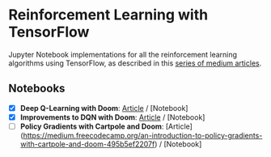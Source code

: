 # Reinforcement Learning with TensorFlow
Jupyter Notebook implementations for all the reinforcement learning algorithms using TensorFlow, as described in this [series of medium articles](https://medium.freecodecamp.org/an-introduction-to-policy-gradients-with-cartpole-and-doom-495b5ef2207f).

## Notebooks
- [x] **Deep Q-Learning with Doom**: [Article](https://medium.freecodecamp.org/an-introduction-to-policy-gradients-with-cartpole-and-doom-495b5ef2207f) / [Notebook]
- [x] **Improvements to DQN with Doom**: [Article](https://medium.freecodecamp.org/improvements-in-deep-q-learning-dueling-double-dqn-prioritized-experience-replay-and-fixed-58b130cc5682) / [Notebook]
- [ ] **Policy Gradients with Cartpole and Doom**: [Article] (https://medium.freecodecamp.org/an-introduction-to-policy-gradients-with-cartpole-and-doom-495b5ef2207f) / [Notebook]
